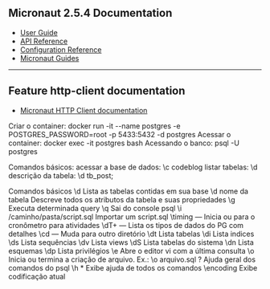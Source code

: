 ## Micronaut 2.5.4 Documentation

- [User Guide](https://docs.micronaut.io/2.5.4/guide/index.html)
- [API Reference](https://docs.micronaut.io/2.5.4/api/index.html)
- [Configuration Reference](https://docs.micronaut.io/2.5.4/guide/configurationreference.html)
- [Micronaut Guides](https://guides.micronaut.io/index.html)
---

## Feature http-client documentation

- [Micronaut HTTP Client documentation](https://docs.micronaut.io/latest/guide/index.html#httpClient)

Criar o container: docker run -it --name postgres -e POSTGRES_PASSWORD=root -p 5433:5432 -d postgres
Acessar o container: docker exec -it postgres bash 
Acessando o banco: psql -U postgres

Comandos básicos:
acessar a base de dados: \c codeblog
listar tabelas: \d
descrição da tabela: \d tb_post;

Comandos básicos
\d	Lista as tabelas contidas em sua base
\d nome da tabela	Descreve todos os atributos da tabela e suas propriedades
\g	Executa determinada query
\q	Sai do console psql
\i	/caminho/pasta/script.sql   Importar um script.sql
\timing —	Inicia ou para  o cronômetro para atividades
\dT+ —	Lista os tipos de dados do PG com detalhes
\cd —	Muda para outro diretório
\dt	Lista tabelas
\di	Lista indices
\ds	Lista sequências
\dv	Lista views
\dS	Lista tabelas do sistema
\dn	Lista esquemas
\dp	Lista privilégios
\e	Abre o editor vi com a última consulta
\o	Inicia ou termina a criação de arquivo. Ex.: \o arquivo.sql
\?	Ajuda geral dos comandos do psql
\h *	Exibe ajuda de todos os comandos
\encoding	Exibe codificação atual